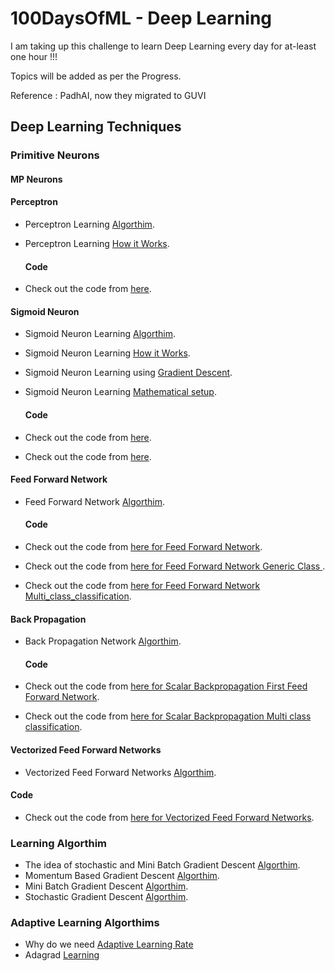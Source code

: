 # 100DaysOfML - Deep Learning
I am taking up this challenge to learn Deep Learning every day for at-least one hour !!!

Topics will be added as per the Progress.

Reference : PadhAI, now they migrated to GUVI 

## Deep Learning Techniques

### Primitive Neurons

#### MP Neurons

#### Perceptron

- Perceptron Learning [Algorthim](https://github.com/mankertales/100DaysOfML/edit/master/Deep_Learning/Perceptron+Learning+Algorithm.pdf).
- Perceptron Learning [How it Works](https://github.com/mankertales/100DaysOfML/edit/master/Deep_Learning/Perceptron+Learning+-+Why+it+works_.pdf).
  #### Code

- Check out the code from [here](https://github.com/mankertales/100DaysOfML/blob/master/Deep_Learning/MPNeuronAndPerceptron.ipynb).

#### Sigmoid Neuron

- Sigmoid Neuron Learning [Algorthim](https://github.com/mankertales/100DaysOfML/edit/master/Deep_Learning/Sigmoid_Neuron_Learning+The+complete+learning+algorithm.pdf).
- Sigmoid Neuron Learning [How it Works](https://github.com/mankertales/100DaysOfML/edit/master/Deep_Learning/Sigmoid_Neuron_Learning+Mathematical+setup+for+the+learning+algorithm.pdf).
- Sigmoid Neuron Learning using [Gradient Descent](https://github.com/mankertales/100DaysOfML/edit/master/Deep_Learning/Sigmoid_Neuron_Learning+Deriving+the+Gradient+Descent+Update+Rule.pdf).
- Sigmoid Neuron Learning [Mathematical setup](https://github.com/mankertales/100DaysOfML/edit/master/Deep_Learning/Sigmoid_Neuron_Learning+Mathematical+setup+for+the+learning+algorithm.pdf).

  #### Code

- Check out the code from [here](https://github.com/mankertales/100DaysOfML/blob/master/Deep_Learning/mobile91_Sigmoid_Neuron-cross_entropy_loss.ipynb).
- Check out the code from [here](https://github.com/mankertales/100DaysOfML/blob/master/Deep_Learning/mobile91_Sigmoid_Neuron_squared_error_loss.ipynb).

#### Feed Forward Network

- Feed Forward Network [Algorthim](https://github.com/mankertales/100DaysOfML/edit/master/Deep_Learning/Sigmoid_Neuron_Learning+The+complete+learning+algorithm.pdf).

  #### Code

- Check out the code from [here for Feed Forward Network](https://github.com/mankertales/100DaysOfML/blob/master/Deep_Learning/FeedForwardNetwork.ipynb).
- Check out the code from [here for Feed Forward Network Generic Class ](https://github.com/mankertales/100DaysOfML/blob/master/Deep_Learning/FeedForwardNetwork_Generic_Class.ipynb).
- Check out the code from [here for Feed Forward Network Multi_class_classification](https://github.com/mankertales/100DaysOfML/blob/master/Deep_Learning/FeedForwardNetwork_Multi_class_classification.ipynb).

#### Back Propagation

- Back Propagation Network [Algorthim](https://github.com/mankertales/100DaysOfML/edit/master/Deep_Learning/Sigmoid_Neuron_Learning+The+complete+learning+algorithm.pdf).

  #### Code

- Check out the code from [here for Scalar Backpropagation First Feed Forward Network](https://github.com/mankertales/100DaysOfML/blob/master/Deep_Learning/ScalarBackpropagation_First_FF_Network.ipynb).
- Check out the code from [here for Scalar Backpropagation Multi class classification](https://github.com/mankertales/100DaysOfML/blob/master/Deep_Learning/ScalarBackpropagation_Multi_class_classification.ipynb).

#### Vectorized Feed Forward Networks

- Vectorized Feed Forward Networks [Algorthim](https://github.com/mankertales/100DaysOfML/edit/master/Deep_Learning/Sigmoid_Neuron_Learning+The+complete+learning+algorithm.pdf).

#### Code

- Check out the code from [here for Vectorized Feed Forward Networks](https://github.com/mankertales/100DaysOfML/blob/master/Deep_Learning/VectorizedFeedForwardNetworks.ipynb).

### Learning Algorthim

- The idea of stochastic and Mini Batch Gradient Descent [Algorthim](https://github.com/mankertales/100DaysOfML/edit/master/Deep_Learning/The+idea+of+stochastic+and+mini-batch+gradient+descent.pdf).
- Momentum Based Gradient Descent [Algorthim](https://github.com/mankertales/100DaysOfML/edit/master/Deep_Learning/Dissecting+the+update+rule+for+momentum+based+gradient+descent.pdf).
- Mini Batch Gradient Descent [Algorthim](https://github.com/mankertales/100DaysOfML/edit/master/Deep_Learning/Running+mini-batch+gradient+descent.pdf).
- Stochastic Gradient Descent [Algorthim](https://github.com/mankertales/100DaysOfML/edit/master/Deep_Learning/Running+stochastic+gradient+descent.pdf).

### Adaptive Learning Algorthims

- Why do we need [Adaptive Learning Rate](https://github.com/mankertales/100DaysOfML/edit/master/Deep_Learning/Why+do+we+need+an+adaptive+learning+rate+_.pdf)
- Adagrad [Learning](https://github.com/mankertales/100DaysOfML/edit/master/Deep_Learning/Introducing+Adagrad.pdf)


